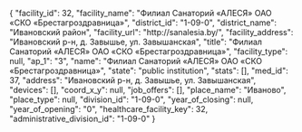 {
    "facility_id": 32,
    "facility_name": "Филиал Санаторий «АЛЕСЯ» ОАО «СКО «Брестагроздравница»",
    "district_id": "1-09-0",
    "district_name": "Ивановский район",
    "facility_url": "http:\/\/sanalesia.by\/",
    "facility_address": "Ивановский р-н, д. Завышье, ул. Завышанская",
    "title": "Филиал Санаторий «АЛЕСЯ» ОАО «СКО «Брестагроздравница»",
    "facility_type": null,
    "ap_1": "3",
    "name": "Филиал Санаторий «АЛЕСЯ» ОАО «СКО «Брестагроздравница»",
    "state": "public institution",
    "stats": [],
    "med_id": 37,
    "address": "Ивановский р-н, д. Завышье, ул. Завышанская",
    "devices": [],
    "coord_x_y": null,
    "job_offers": [],
    "place_name": "Иваново",
    "place_type": null,
    "division_id": "1-09-0",
    "year_of_closing": null,
    "year_of_opening": "0",
    "healthcare_facility_key": 32,
    "administrative_division_id": "1-09-0"
}